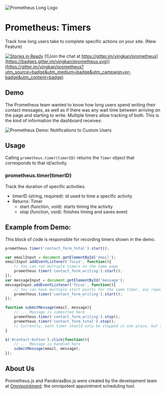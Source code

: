 ![Prometheus Long Logo](http://vingkan.github.io/prometheus/img/long-logo.png)

# Prometheus: Timers
Track how long users take to complete specific actions on your site. (New Feature)

[![Stories in Ready](https://badge.waffle.io/vingkan/prometheus.png?label=ready&title=Ready)](https://waffle.io/vingkan/prometheus) [![Join the chat at https://gitter.im/vingkan/prometheus](https://badges.gitter.im/vingkan/prometheus.svg)](https://gitter.im/vingkan/prometheus?utm_source=badge&utm_medium=badge&utm_campaign=pr-badge&utm_content=badge)

## Demo
The Prometheus team wanted to know how long users spend writing their contact messages, as well as if there was any wait time between arriving on the page and starting to write. Multiple timers allow tracking of both. This is the kind of information the dashboard receives:

![Prometheus Demo: Notifications to Custom Users](http://g.recordit.co/19KT68G0NX.gif)

## Usage
Calling `prometheus.timer(timerID)` returns the `Timer` object that corresponds to that id/activity.

### prometheus.timer(timerID)
Track the duration of specific activities.
+ timerID (string, required): id used to time a specific activity
+ Returns: Timer
	+ start (function, void): starts timing the activity
	+ stop (function, void): finishes timing and saves event

## Example from Demo:
This block of code is responsible for recording timers shown in the demo.

```javascript
prometheus.timer('contact_form_total').start();

var emailInput = document.getElementById('email');
emailInput.addEventListener('focus', function(){
	// You can run multiple timers on the same page
	prometheus.timer('contact_form_writing').start();
});
var messageInput = document.getElementById('message');
messageInput.addEventListener('focus', function(){
	// You can have multiple start points for the same timer, any repeated start() calls will not override the original start time
	prometheus.timer('contact_form_writing').start();
});

function submitMessage(email, message){
	// ... Message is submitted here
	prometheus.timer('contact_form_writing').stop();
	prometheus.timer('contact_form_total').stop();
	// Currently, each timer should only be stopped in one place, but stopping multiple different timers together is fine
}

$('#contact-button').click(function(){
	// ... Message is handled here
	submitMessage(email, message);
});

```

## About Us
Prometheus.js and PandorasBox.js were created by the development team at [Omnipointment](https://www.omnipointment.com/): the omnipotent appointment scheduling tool.
